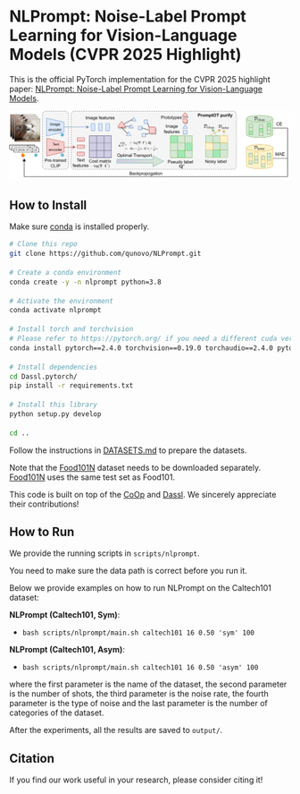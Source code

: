 # NLPrompt: Noise-Label Prompt Learning for Vision-Language Models (CVPR 2025 Highlight)

This is the official PyTorch implementation for the CVPR 2025 highlight paper: [NLPrompt: Noise-Label Prompt Learning for Vision-Language Models](https://arxiv.org/abs/2412.01256). 

![NLPrompt Framework](https://github.com/qunovo/NLPrompt/blob/master/NLPrompt-framework.png?raw=true)

## How to Install

Make sure [conda](https://www.anaconda.com/distribution/) is installed properly.

```bash
# Clone this repo
git clone https://github.com/qunovo/NLPrompt.git

# Create a conda environment
conda create -y -n nlprompt python=3.8

# Activate the environment
conda activate nlprompt

# Install torch and torchvision
# Please refer to https://pytorch.org/ if you need a different cuda version
conda install pytorch==2.4.0 torchvision==0.19.0 torchaudio==2.4.0 pytorch-cuda=12.1 -c pytorch -c nvidia

# Install dependencies
cd Dassl.pytorch/
pip install -r requirements.txt

# Install this library 
python setup.py develop

cd ..
```

Follow the instructions in [DATASETS.md](https://github.com/KaiyangZhou/CoOp/blob/main/DATASETS.md) to prepare the datasets.

Note that the [Food101N](https://www.kaggle.com/datasets/kuanghueilee/food-101n) dataset needs to be downloaded separately. [Food101N]([Food101N](https://www.kaggle.com/datasets/kuanghueilee/food-101n)) uses the same test set as Food101.

This code is built on top of the [CoOp](https://github.com/KaiyangZhou/CoOp) and [Dassl](https://github.com/KaiyangZhou/Dassl.pytorch). We sincerely appreciate their contributions!

## How to Run

We provide the running scripts in `scripts/nlprompt`. 

You need to make sure the data path is correct before you run it.

Below we provide examples on how to run NLPrompt on the Caltech101 dataset:

**NLPrompt (Caltech101, Sym)**:

-  `bash scripts/nlprompt/main.sh caltech101 16 0.50 'sym' 100`

**NLPrompt (Caltech101, Asym)**:

-  `bash scripts/nlprompt/main.sh caltech101 16 0.50 'asym' 100`

where the first parameter is the name of the dataset, the second parameter is the number of shots, the third parameter is the noise rate, the fourth parameter is the type of noise and the last parameter is the number of categories of the dataset.

After the experiments, all the results are saved to `output/`.

## Citation

If you find our work useful in your research, please consider citing it!
